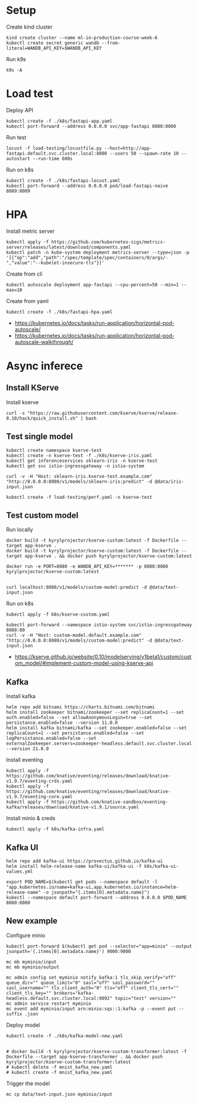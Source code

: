 
# Setup 

Create kind cluster 

```
kind create cluster --name ml-in-production-course-week-6
kubectl create secret generic wandb --from-literal=WANDB_API_KEY=$WANDB_API_KEY
```

Run k9s 

```
k9s -A
```


# Load test 

Deploy API 

```
kubectl create -f ./k8s/fastapi-app.yaml
kubectl port-forward --address 0.0.0.0 svc/app-fastapi 8080:8080
```

Run test 

```
locust -f load-testing/locustfile.py --host=http://app-fastapi.default.svc.cluster.local:8080 --users 50 --spawn-rate 10 --autostart --run-time 600s
```

Run on k8s 


```
kubectl create -f ./k8s/fastapi-locust.yaml
kubectl port-forward --address 0.0.0.0 pod/load-fastapi-naive 8089:8089
```


# HPA



Install metric server 

```
kubectl apply -f https://github.com/kubernetes-sigs/metrics-server/releases/latest/download/components.yaml
kubectl patch -n kube-system deployment metrics-server --type=json -p '[{"op":"add","path":"/spec/template/spec/containers/0/args/-","value":"--kubelet-insecure-tls"}]'
```

Create from cli

```
kubectl autoscale deployment app-fastapi --cpu-percent=50 --min=1 --max=10
```

Create from yaml

```
kubectl create -f ./k8s/fastapi-hpa.yaml
```


- https://kubernetes.io/docs/tasks/run-application/horizontal-pod-autoscale/
- https://kubernetes.io/docs/tasks/run-application/horizontal-pod-autoscale-walkthrough/


# Async inferece 

## Install KServe

Install kserve

```
curl -s "https://raw.githubusercontent.com/kserve/kserve/release-0.10/hack/quick_install.sh" | bash
```

## Test single model 

```
kubectl create namespace kserve-test
kubectl create -n kserve-test -f ./k8s/kserve-iris.yaml
kubectl get inferenceservices sklearn-iris -n kserve-test
kubectl get svc istio-ingressgateway -n istio-system

```

```
curl -v -H "Host: sklearn-iris.kserve-test.example.com" "http://0.0.0.0:8080/v1/models/sklearn-iris:predict" -d @data/iris-input.json
```


```
kubectl create -f load-testing/perf.yaml -n kserve-test
```


## Test custom model 


Run locally 

```
docker build -t kyrylprojector/kserve-custom:latest -f Dockerfile --target app-kserve .
docker build -t kyrylprojector/kserve-custom:latest -f Dockerfile --target app-kserve . && docker push kyrylprojector/kserve-custom:latest

docker run -e PORT=8080 -e WANDB_API_KEY=******* -p 8080:8080 kyrylprojector/kserve-custom:latest 


curl localhost:8080/v1/models/custom-model:predict -d @data/text-input.json
```

Run on k8s 

```
kubectl apply -f k8s/kserve-custom.yaml

kubectl port-forward --namespace istio-system svc/istio-ingressgateway 8080:80
curl -v -H "Host: custom-model.default.example.com" "http://0.0.0.0:8080/v1/models/custom-model:predict" -d @data/text-input.json
```

- https://kserve.github.io/website/0.10/modelserving/v1beta1/custom/custom_model/#implement-custom-model-using-kserve-api

## Kafka


Install kafka 

```
helm repo add bitnami https://charts.bitnami.com/bitnami
helm install zookeeper bitnami/zookeeper --set replicaCount=1 --set auth.enabled=false --set allowAnonymousLogin=true --set persistance.enabled=false --version 11.0.0
helm install kafka bitnami/kafka --set zookeeper.enabled=false --set replicaCount=1 --set persistance.enabled=false --set logPersistance.enabled=false --set externalZookeeper.servers=zookeeper-headless.default.svc.cluster.local --version 21.0.0
```

Install eventing

```
kubectl apply -f https://github.com/knative/eventing/releases/download/knative-v1.9.7/eventing-crds.yaml
kubectl apply -f https://github.com/knative/eventing/releases/download/knative-v1.9.7/eventing-core.yaml
kubectl apply -f https://github.com/knative-sandbox/eventing-kafka/releases/download/knative-v1.9.1/source.yaml
```


Install minio & creds

```
kubectl apply -f k8s/kafka-infra.yaml
```

## Kafka UI 

```
helm repo add kafka-ui https://provectus.github.io/kafka-ui
helm install helm-release-name kafka-ui/kafka-ui -f k8s/kafka-ui-values.yml

export POD_NAME=$(kubectl get pods --namespace default -l "app.kubernetes.io/name=kafka-ui,app.kubernetes.io/instance=helm-release-name" -o jsonpath="{.items[0].metadata.name}")
kubectl --namespace default port-forward --address 0.0.0.0 $POD_NAME 8080:8080
```

## New example 

Configure minio

```
kubectl port-forward $(kubectl get pod --selector="app=minio" --output jsonpath='{.items[0].metadata.name}') 9000:9000

mc mb myminio/input
mc mb myminio/output

mc admin config set myminio notify_kafka:1 tls_skip_verify="off"  queue_dir="" queue_limit="0" sasl="off" sasl_password="" sasl_username="" tls_client_auth="0" tls="off" client_tls_cert="" client_tls_key="" brokers="kafka-headless.default.svc.cluster.local:9092" topic="test" version=""
mc admin service restart myminio
mc event add myminio/input arn:minio:sqs::1:kafka -p --event put --suffix .json

```

Deploy model 

```
kubectl create -f ./k8s/kafka-model-new.yaml


# docker build -t kyrylprojector/kserve-custom-transformer:latest -f Dockerfile --target app-kserve-transformer . && docker push kyrylprojector/kserve-custom-transformer:latest
# kubectl delete -f mnist_kafka_new.yaml
# kubectl create -f mnist_kafka_new.yaml
```

Trigger the model 

```
mc cp data/text-input.json myminio/input
```





